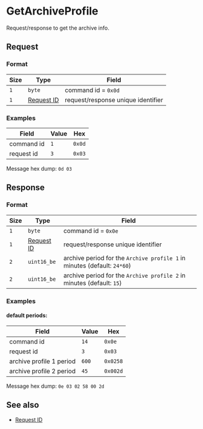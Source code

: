 # GetArchiveProfile

Request/response to get the archive info.


## Request

### Format

| Size | Type                                 | Field                              |
| ---- | ------------------------------------ | ---------------------------------- |
| `1`  | `byte`                               | command id = `0x0d`                |
| `1`  | [Request ID](../types.md#request-id) | request/response unique identifier |

### Examples

| Field      | Value | Hex    |
| ---------- | ----- | ------ |
| command id | `1`   | `0x0d` |
| request id | `3`   | `0x03` |

Message hex dump: `0d 03`


## Response

### Format

| Size | Type                                 | Field                                                                    |
| ---- | ------------------------------------ | ------------------------------------------------------------------------ |
| `1`  | `byte`                               | command id = `0x0e`                                                      |
| `1`  | [Request ID](../types.md#request-id) | request/response unique identifier                                       |
| `2`  | `uint16_be`                          | archive period for the `Archive profile 1` in minutes (default: `24*60`) |
| `2`  | `uint16_be`                          | archive period for the `Archive profile 2` in minutes (default: `15`)    |

### Examples

#### default periods:

| Field                    | Value | Hex      |
| ------------------------ | ----- | -------- |
| command id               | `14`  | `0x0e`   |
| request id               | `3`   | `0x03`   |
| archive profile 1 period | `600` | `0x0258` |
| archive profile 2 period | `45`  | `0x002d` |


Message hex dump: `0e 03 02 58 00 2d`


## See also

* [Request ID](../types.md#request-id)
